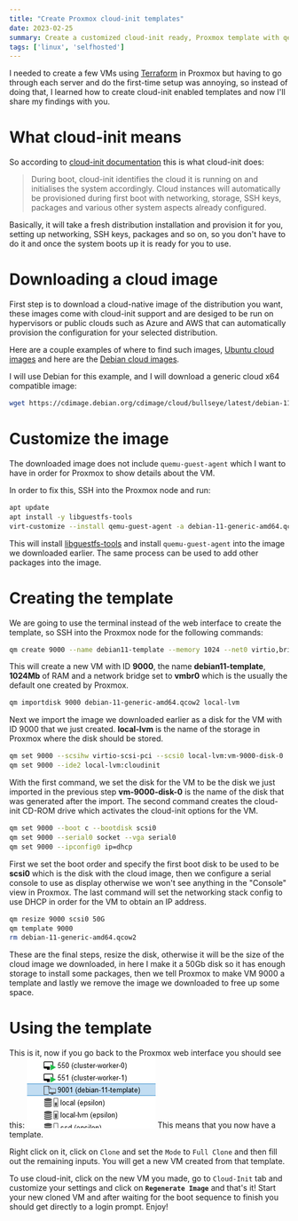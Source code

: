 ```yaml
---
title: "Create Proxmox cloud-init templates"
date: 2023-02-25
summary: Create a customized cloud-init ready, Proxmox template with qemu-guest-agent preinstalled
tags: ['linux', 'selfhosted']
---
```


I needed to create a few VMs using [Terraform](https://www.terraform.io/) in Proxmox but having to go through each server and do the first-time setup was annoying, so instead of doing that, I learned how to create cloud-init enabled templates and now I'll share my findings with you.

# What cloud-init means
So according to [cloud-init documentation](https://cloudinit.readthedocs.io/en/latest/) this is what cloud-init does:

> During boot, cloud-init identifies the cloud it is running on and initialises the system accordingly. Cloud instances will automatically be provisioned during first boot with networking, storage, SSH keys, packages and various other system aspects already configured.

Basically, it will take a fresh distribution installation and provision it for you, setting up networking, SSH keys, packages and so on, so you don't have to do it and once the system boots up it is ready for you to use.

# Downloading a cloud image
First step is to download a cloud-native image of the distribution you want, these images come with cloud-init support and are desiged to be run on hypervisors or public clouds such as Azure and AWS that can automatically provision the configuration for your selected distribution.

Here are a couple examples of where to find such images, [Ubuntu cloud images](https://cloud-images.ubuntu.com/) and here are the [Debian cloud images](https://cdimage.debian.org/cdimage/cloud/).

I will use Debian for this example, and I will download a generic cloud x64 compatible image:
```bash
wget https://cdimage.debian.org/cdimage/cloud/bullseye/latest/debian-11-generic-amd64.qcow2
```

# Customize the image
The downloaded image does not include `quemu-guest-agent` which I want to have in order for Proxmox to show details about the VM.

In order to fix this, SSH into the Proxmox node and run:
```bash
apt update
apt install -y libguestfs-tools
virt-customize --install qemu-guest-agent -a debian-11-generic-amd64.qcow2
```
This will install [libguestfs-tools](https://www.libguestfs.org/) and install `quemu-guest-agent` into the image we downloaded earlier. The same process can be used to add other packages into the image.

# Creating the template
We are going to use the terminal instead of the web interface to create the template, so SSH into the Proxmox node for the following commands:
```bash
qm create 9000 --name debian11-template --memory 1024 --net0 virtio,bridge=vmbr0
```
This will create a new VM with ID **9000**, the name **debian11-template**, **1024Mb** of RAM and a network bridge set to **vmbr0** which is the usually the default one created by Proxmox.

```bash
qm importdisk 9000 debian-11-generic-amd64.qcow2 local-lvm
```
Next we import the image we downloaded earlier as a disk for the VM with ID 9000 that we just created. **local-lvm** is the name of the storage in Proxmox where the disk should be stored.

```bash
qm set 9000 --scsihw virtio-scsi-pci --scsi0 local-lvm:vm-9000-disk-0
qm set 9000 --ide2 local-lvm:cloudinit
```
With the first command, we set the disk for the VM to be the disk we just imported in the previous step **vm-9000-disk-0** is the name of the disk that was generated after the import.
The second command creates the cloud-init CD-ROM drive which activates the cloud-init options for the VM.

```bash
qm set 9000 --boot c --bootdisk scsi0
qm set 9000 --serial0 socket --vga serial0
qm set 9000 --ipconfig0 ip=dhcp
```
First we set the boot order and specify the first boot disk to be used to be **scsi0** which is the disk with the cloud image, then we configure a serial console to use as display otherwise we won't see anything in the "Console" view in Proxmox. The last command will set the networking stack config to use DHCP in order for the VM to obtain an IP address.

```bash
qm resize 9000 scsi0 50G
qm template 9000
rm debian-11-generic-amd64.qcow2
```
These are the final steps, resize the disk, otherwise it will be the size of the cloud image we downloaded, in here I make it a 50Gb disk so it has enough storage to install some packages, then we tell Proxmox to make VM 9000 a template and lastly we remove the image we downloaded to free up some space.

# Using the template
This is it, now if you go back to the Proxmox web interface you should see this:
![proxmox interface](./proxmox_template.png)
This means that you now have a template.

Right click on it, click on `Clone` and set the `Mode` to `Full Clone` and then fill out the remaining inputs. You will get a new VM created from that template.

To use cloud-init, click on the new VM you made, go to `Cloud-Init` tab and customize your settings and click on **`Regenerate Image`** and that's it!
Start your new cloned VM and after waiting for the boot sequence to finish you should get directly to a login prompt. Enjoy!
